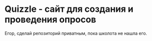 # Quizzle - сайт для создания и проведения опросов

Егор, сделай репозиторий приватным, пока школота не нашла его.